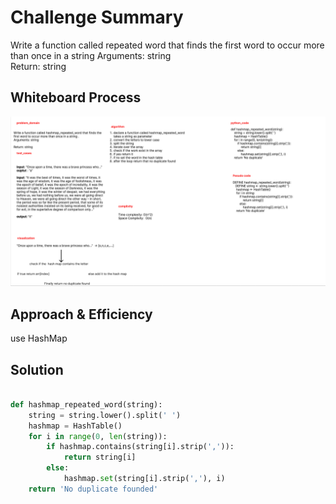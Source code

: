 # Challenge Summary

Write a function called repeated word that finds the first word to occur more than once in a string
Arguments: string  
Return: string  

## Whiteboard Process

![white board](White_board.png)
## Approach & Efficiency

use HashMap

## Solution

```python

def hashmap_repeated_word(string):
    string = string.lower().split(' ')
    hashmap = HashTable()
    for i in range(0, len(string)):
        if hashmap.contains(string[i].strip(',')):
            return string[i]
        else:
            hashmap.set(string[i].strip(','), i)
    return 'No duplicate founded'


```